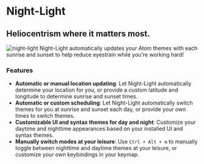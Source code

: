 # Night-Light
## Heliocentrism where it matters most.
![night-light](https://cloud.githubusercontent.com/assets/10067384/24683545/bed6aec4-196d-11e7-9d89-0182b7e73a7a.png)
Night-Light automatically updates your Atom themes with each sunrise and sunset to help reduce eyestrain while you're working hard!

### Features
* **Automatic or manual location updating**: Let Night-Light automatically determine your location for you, or provide a custom latitude and longitude to determine sunrise and sunset times.
* **Automatic or custom scheduling**: Let Night-Light automatically switch themes for you at sunrise and sunset each day, or provide your own times to switch themes.
* **Customizable UI and syntax themes for day and night**: Customize your daytime and nighttime appearances based on your installed UI and syntax themes.
* **Manually switch modes at your leisure**: Use `Ctrl + Alt + m` to manually toggle between nighttime and daytime themes at your leisure, or customize your own keybindings in your keymap.
